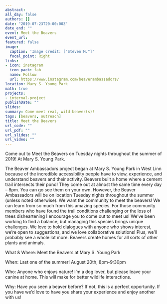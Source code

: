 ```yaml
---
abstract: 
all_day: false
authors: []
date: "2019-07-23T20:00:00Z"
date_end: ""
event: Meet the Beavers
event_url:
featured: false
image:
  caption: 'Image credit: ["Steven M."]'
  focal_point: Right
links:
- icon: instagram
  icon_pack: fab
  name: Follow
  url: https://www.instagram.com/beaverambassadors/
location: Mary S. Young Park
math: true
projects:
- internal-project
publishDate: ""
slides: 
summary: Come meet real, wild beaver(s)!
tags: [beavers, outreach]
title: Meet the Beavers
url_code: ""
url_pdf: ""
url_slides: ""
url_video: ""
---
```



Come out to Meet the Beavers on Tuesday nights throughout the summer of 2019! At Mary S. Young Park.

The Beaver Ambassadors project began at Mary S. Young Park in West Linn because of the incredible accessibility people have to view, experience, and understand beavers and their activity. Beavers built a home where a cement trail intersects their pond! They come out at almost the same time every day – 8pm. You can go see them on your own. However, the Beaver Ambassadors will be on location Tuesday nights throughout the summer (unless noted otherwise). We want the community to meet the beavers! We can learn from so much from this amazing species. For those community members who have found the trail conditions challenging or the loss of trees disheartening I encourage you to come out to meet us! We’ve been working to find a balance, but managing this species brings unique challenges. We love to hold dialogues with anyone who shows interest, we’re open to suggestions, and we love collaborative solutions! Plus, we’ll probably see a whole lot more. Beavers create homes for all sorts of other plants and animals.

What & Where: Meet the Beavers at Mary S. Young Park

When: Last one of the summer! August 20th, 8pm-9:30pm

Who: Anyone who enjoys nature! I’m a dog lover, but please leave your canine at home. This will make for better wildlife interactions.

Why: Have you seen a beaver before? If not, this is a perfect opportunity. If you have we’d love to have you share your experience and enjoy another with us!